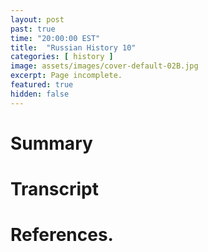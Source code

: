 ```yaml
---
layout: post
past: true
time: "20:00:00 EST"
title:  "Russian History 10"
categories: [ history ]
image: assets/images/cover-default-02B.jpg
excerpt: Page incomplete.
featured: true
hidden: false
---
```


<!-- # Title brainstorm

 -->

<!-- # Exerpt

-->

# Summary

# Transcript

# References.
